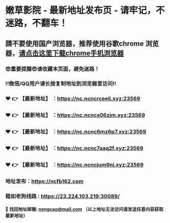 # 嫩草影院 - 最新地址发布页 - 请牢记，不迷路，不翻车！

## 請不要使用国产浏览器，推荐使用谷歌chrome 浏览器，<a href = "https://www.google.cn/chrome/">请点击这里下载chrome手机浏览器</a>

### :sunglasses:重要提醒:sunglasses:请收藏本页面，避免迷路！
### ‼️微信/QQ用户请长按复制地址到浏览器里访问‼️

### :heart: :point_right: 【最新地址】 ：https://nc.ncncrceelj.xyz:23569
### :heart: :point_right: 【最新地址】 ：https://nc.ncncs06zjm.xyz:23569
### :heart: :point_right: 【最新地址】 ：https://nc.ncnc6mz6p7.xyz:23569
### :heart: :point_right: 【最新地址】 ：https://nc.ncnc7aaq2f.xyz:23569
### :heart: :point_right: 【最新地址】 ：https://nc.ncncjum9ni.xyz:23569

### 地址发布：https://ncfb162.com
### 稳如老狗线路 : https://23.224.103.219:30089/

#### :e-mail: __找回地址邮箱: nengcao@mail.com （以上地址无法访问请发送任意内容获取最新地址）__
